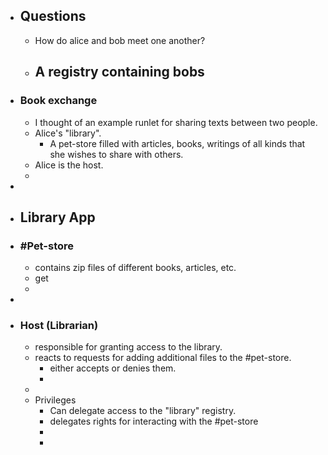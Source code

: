- ## Questions
	- How do alice and bob meet one another?
	- A registry containing bobs
		-
- ### Book exchange
	- I thought of an example runlet for sharing texts between two people.
	- Alice's "library".
		- A pet-store filled with articles, books, writings of all kinds that she wishes to share with others.
	- Alice is the host.
	-
-
- ## Library App
- ### #Pet-store
	- contains zip files of different books, articles, etc.
	- get
	-
-
- ### Host (Librarian)
	- responsible for granting access to the library.
	- reacts to requests for adding additional files to the #pet-store.
		- either accepts or denies them.
		-
	-
	- Privileges
		- Can delegate access to the "library" registry.
		- delegates rights for interacting with the #pet-store
		-
		-